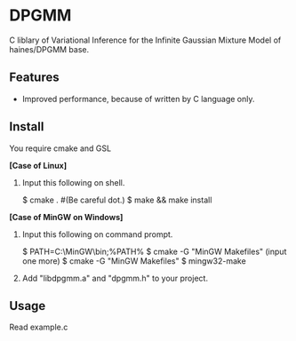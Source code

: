 ﻿DPGMM
=============

C liblary of Variational Inference for the Infinite Gaussian Mixture Model of haines/DPGMM base.

## Features
* Improved performance, because of written by C language only.


## Install
You require cmake and GSL

**[Case of Linux]**  
1. Input this following on shell.  

    $ cmake .     #(Be careful dot.)
    $ make && make install

**[Case of MinGW on Windows]**  
1. Input this following on command prompt.

    $ PATH=C:\MinGW\bin;%PATH%
    $ cmake -G "MinGW Makefiles"
    (input one more)
    $ cmake -G "MinGW Makefiles"
    $  mingw32-make

2. Add "libdpgmm.a" and "dpgmm.h"  to your project.

## Usage
Read example.c
